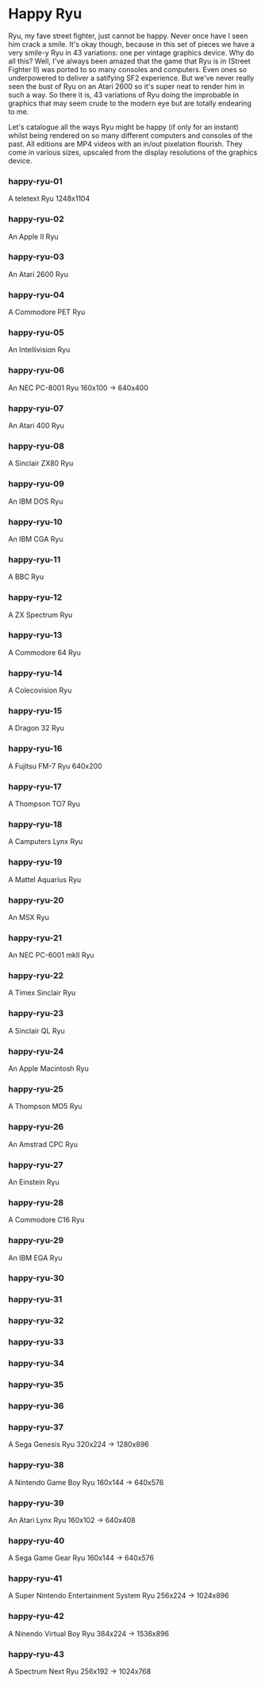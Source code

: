 # Happy Ryu

Ryu, my fave street fighter, just cannot be happy. Never once have I seen him crack a smile. It's okay though, because in this set of pieces we have a very
smile-y Ryu in 43 variations: one per vintage graphics device. Why do all this? Well, I've always been amazed that the game that Ryu is in (Street Fighter II) was ported to so many consoles and computers. Even ones so underpowered to deliver a satifying SF2 experience. But we've never really seen the bust of Ryu on an Atari 2600 so it's super neat to render him in such a way. So there it is, 43 variations of Ryu doing the improbable in graphics that may seem crude to the modern eye but are totally endearing to me.

Let's catalogue all the ways Ryu might be happy (if only for an instant) whilst being rendered on so many different computers and consoles of the past. All editions are MP4 videos with an in/out pixelation flourish. They come in various sizes, upscaled from the display resolutions of the graphics device.

### happy-ryu-01

A teletext Ryu
1248x1104

### happy-ryu-02

An Apple II Ryu


### happy-ryu-03

An Atari 2600 Ryu


### happy-ryu-04

A Commodore PET Ryu


### happy-ryu-05

An Intellivision Ryu


### happy-ryu-06

An NEC PC-8001 Ryu
160x100 -> 640x400


### happy-ryu-07

An Atari 400 Ryu


### happy-ryu-08

A Sinclair ZX80 Ryu


### happy-ryu-09

An IBM DOS Ryu


### happy-ryu-10

An IBM CGA Ryu


### happy-ryu-11

A BBC Ryu


### happy-ryu-12

A ZX Spectrum Ryu


### happy-ryu-13

A Commodore 64 Ryu


### happy-ryu-14

A Colecovision Ryu


### happy-ryu-15

A Dragon 32 Ryu


### happy-ryu-16

A Fujitsu FM-7 Ryu
640x200


### happy-ryu-17

A Thompson TO7 Ryu


### happy-ryu-18

A Camputers Lynx Ryu


### happy-ryu-19

A Mattel Aquarius Ryu


### happy-ryu-20

An MSX Ryu


### happy-ryu-21

An NEC PC-6001 mkII Ryu


### happy-ryu-22

A Timex Sinclair Ryu


### happy-ryu-23

A Sinclair QL Ryu


### happy-ryu-24

An Apple Macintosh Ryu


### happy-ryu-25

A Thompson MO5 Ryu


### happy-ryu-26

An Amstrad CPC Ryu


### happy-ryu-27

An Einstein Ryu


### happy-ryu-28

A Commodore C16 Ryu


### happy-ryu-29

An IBM EGA Ryu


### happy-ryu-30




### happy-ryu-31


### happy-ryu-32


### happy-ryu-33


### happy-ryu-34


### happy-ryu-35


### happy-ryu-36


### happy-ryu-37

A Sega Genesis Ryu
320x224 -> 1280x896

### happy-ryu-38

A Nintendo Game Boy Ryu
160x144 -> 640x576


### happy-ryu-39

An Atari Lynx Ryu
160x102 -> 640x408


### happy-ryu-40

A Sega Game Gear Ryu
160x144 -> 640x576


### happy-ryu-41

A Super Nintendo Entertainment System Ryu
256x224 -> 1024x896


### happy-ryu-42

A Ninendo Virtual Boy Ryu
384x224 -> 1536x896


### happy-ryu-43

A Spectrum Next Ryu
256x192 -> 1024x768

